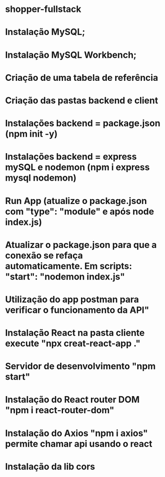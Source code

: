 # shopper-fullstack

# Instalação MySQL;

# Instalação MySQL Workbench;

# Criação de uma tabela de referência

# Criação das pastas backend e client

# Instalações backend = package.json (npm init -y)

# Instalações backend = express mySQL e nodemon (npm i express mysql nodemon)

# Run App (atualize o package.json com "type": "module" e após node index.js)

# Atualizar o package.json para que a conexão se refaça automaticamente. Em scripts: "start": "nodemon index.js"

# Utilização do app postman para verificar o funcionamento da API"

# Instalação React na pasta cliente execute "npx creat-react-app ."

# Servidor de desenvolvimento "npm start"

# Instalação do React router DOM "npm i react-router-dom"

# Instalação do Axios "npm i axios" permite chamar api usando o react

# Instalação da lib cors
